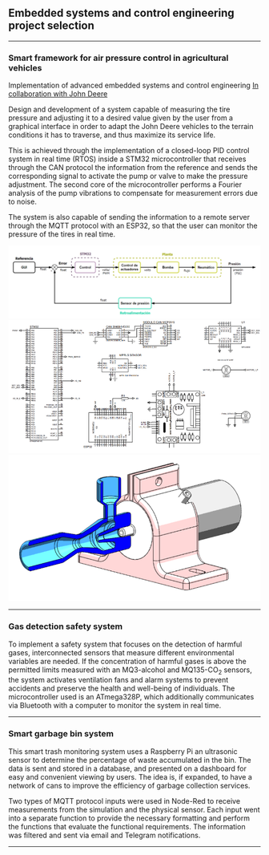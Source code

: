 ## Embedded systems and control engineering project selection

---
### Smart framework for air pressure control in agricultural vehicles
Implementation of advanced embedded systems and control engineering
[In collaboration with John Deere](https://www.deere.com/en/index.html)

Design and development of a system capable of measuring the tire pressure and adjusting it to a desired value given by the user from a graphical interface in order to adapt the John Deere vehicles to the terrain conditions it has to traverse, and thus maximize its service life. 

This is achieved through the implementation of a closed-loop PID control system in real time (RTOS) inside a STM32 microcontroller that receives through the CAN protocol the information from the reference and sends the corresponding signal to activate the pump or valve to make the pressure adjustment. The second core of the microcontroller performs a Fourier analysis of the pump vibrations to compensate for measurement errors due to noise.

The system is also capable of sending the information to a remote server through the MQTT protocol with an ESP32, so that the user can monitor the pressure of the tires in real time.

<img src="images/P1-control-diagram.png?raw=true"/>
<img src="images/P1-schematic.png?raw=true"/>
<img src="images/P1-3Dmodel.png?raw=true"/>

---
### Gas detection safety system
To implement a safety system that focuses on the detection of harmful gases, interconnected sensors that measure different environmental variables are needed. If the concentration of harmful gases is above the permitted limits measured with an MQ3-alcohol and MQ135-CO<sub>2</sub> sensors, the system activates ventilation fans and alarm systems to prevent accidents and preserve the health and well-being of individuals. The microcontroller used is an ATmega328P, which additionally communicates via Bluetooth with a computer to monitor the system in real time.


---

### Smart garbage bin system
This smart trash monitoring system uses a Raspberry Pi an ultrasonic sensor to determine the percentage of waste accumulated in the bin. The data is sent and stored in a database, and presented on a dashboard for easy and convenient viewing by users. The idea is, if expanded, to have a network of cans to improve the efficiency of garbage collection services. 

Two types of MQTT protocol inputs were used in Node-Red to receive measurements from the simulation and the physical sensor. Each input went into a separate function to provide the necessary formatting and perform the functions that evaluate the functional requirements. The information was filtered and sent via email and Telegram notifications.


---
<p style="font-size:11px"> </a></p>
<!-- Remove above link if you don't want to attibute -->
